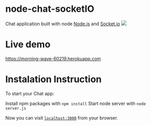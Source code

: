 # node-chat-socketIO
Chat application built with node <a href="https://github.com/nodejs/node">Node.js</a> and <a href="https://github.com/socketio/socket.io">Socket.io</a>
<img src="https://user-images.githubusercontent.com/30903599/33954759-93eb152c-e039-11e7-801d-84a0176e562c.jpg" style="max-width:100%">
# Live demo
<a href="https://morning-wave-60219.herokuapp.com">https://morning-wave-60219.herokuapp.com</a>
# Instalation Instruction
<p>To start your Chat app:</p>
  Install npm packages with <code>npm install</code>
  Start node server with <code>node server.js</code>
<p>Now you can visit <a href="http://localhost:3000"><code>localhost:3000</code></a> from your browser.</p>


